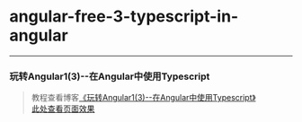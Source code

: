 # angular-free-3-typescript-in-angular        
---
### 玩转Angular1(3)--在Angular中使用Typescript               

> 教程查看博客[《玩转Angular1(3)--在Angular中使用Typescript》](https://godbasin.github.io/2017/02/12/angular-free-3-typescript-in-angular/)                             
> [此处查看页面效果](http://ok2o5vt7c.bkt.clouddn.com/angular-free-3-typescript-in-angular/index.html)
